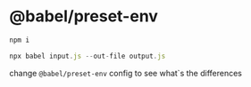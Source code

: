 # @babel/preset-env

```js
npm i

npx babel input.js --out-file output.js
```

change `@babel/preset-env` config to see what`s the differences
